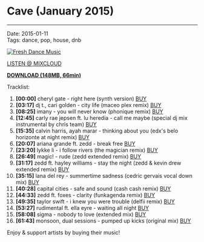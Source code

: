 # Cave (January 2015)

----

Date: 2015-01-11    
Tags: dance, pop, house, dnb    

[![Fresh Dance Music](https://drive.google.com/uc?export=download&id=0B8ZWtaisj528SzZlNEhYM3dxMGc)](https://drive.google.com/uc?export=download&id=0B8ZWtaisj528OTFSUzRKWndPV2s)

[LISTEN @ MIXCLOUD](http://www.mixcloud.com/FreshDanceMusic/cave-january-2015/)

[**DOWNLOAD (148MB, 66min)**](https://drive.google.com/uc?export=download&id=0B8ZWtaisj528OTFSUzRKWndPV2s)

Tracklist:  

01. **[00:00]** cheryl gate - right here (synth version)
<a href="https://itunes.apple.com/pl/album/right-here-synth-version/id899584949?i=899585029" target="_blank">BUY</a>
02. **[03:17]** dj t., cari golden - city life (maceo plex remix)
<a href="https://itunes.apple.com/pl/album/city-life-maceo-plex-remix/id551903923?i=551904297" target="_blank">BUY</a>
03. **[08:25]** imany - you will never know (phonique remix)
<a href="https://pro.beatport.com/track/you-will-never-know-phonique-remix/4431242" target="_blank">BUY</a>
04. **[12:45]** carly rae jepsen ft. lu heredia - call me maybe (special dj mix instrumental by chris team)
<a href="https://itunes.apple.com/pl/album/call-me-maybe-special-dj-mix/id781492794?i=781496106" target="_blank">BUY</a>
05. **[15:35]** calvin harris, ayah marar - thinking about you (edx's belo horizonte at night remix)
<a href="https://itunes.apple.com/pl/album/thinking-about-you-feat.-ayah/id826674270?i=826674300" target="_blank">BUY</a>
06. **[20:07]** ariana grande ft. zedd - break free
<a href="https://itunes.apple.com/pl/album/break-free-feat.-zedd/id894161577?i=894163024" target="_blank">BUY</a>
07. **[23:20]** lykke li - i follow rivers (the magician remix)
<a href="https://itunes.apple.com/pl/album/i-follow-rivers-magician-remix/id471141800?i=471141801" target="_blank">BUY</a>
08. **[26:49]** magic! - rude (zedd extended remix)
<a href="https://pro.beatport.com/track/rude-zedd-extended-remix/5787634" target="_blank">BUY</a>
09. **[31:17]** zedd ft. hayley williams - stay the night (zedd & kevin drew extended remix)
<a href="https://pro.beatport.com/release/stay-the-night-feat-hayley-williams-of-paramore-zedd-and-kevin-drew-extended-remix/1227753" target="_blank">BUY</a>
10. **[35:15]** lana del rey - summertime sadness (cedric gervais vocal down mix)
<a href="https://pro.beatport.com/track/summertime-sadness-cedric-gervais-vocal-down-mix/5738904" target="_blank">BUY</a>
11. **[40:28]** capital cities - safe and sound (cash cash remix)
<a href="https://pro.beatport.com/track/safe-and-sound-cash-cash-remix/4451498" target="_blank">BUY</a>
12. **[44:33]** zedd ft. foxes - clarity (funkagenda remix)
<a href="https://pro.beatport.com/track/clarity-feat-foxes-funkagenda-remix/4163942" target="_blank">BUY</a>
13. **[49:35]** taylor swift - i knew you were trouble (delfii remix)
<a href="https://pro.beatport.com/track/i-knew-you-were-trouble-delfii-remix/4556741" target="_blank">BUY</a>
14. **[53:27]** rudimental ft. ella eyre - waiting all night
<a href="https://pro.beatport.com/track/waiting-all-night-feat-ella-eyre/4732962" target="_blank">BUY</a>
15. **[58:08]** sigma - nobody to love (extended mix)
<a href="https://pro.beatport.com/release/nobody-to-love-extended-mix/1276744" target="_blank">BUY</a>
16. **[61:43]** monsoon, dual sessions - pumped up kicks (original mix)
<a href="https://pro.beatport.com/track/pumped-up-kicks-original-mix/6008937" target="_blank">BUY</a>

Enjoy & support artists by buying their music!